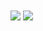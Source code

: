 <img align="center" src="https://github-readme-stats.vercel.app/api?username=hghgthifg&show_icons=true&icon_color=CE1D2D&text_color=718096&bg_color=ffffff&hide_title=true" />
<img align="center" src="https://github-readme-stats.vercel.app/api/top-langs/?username=hghgthifg&exclude_repo=hghgthifg.github.io" />
